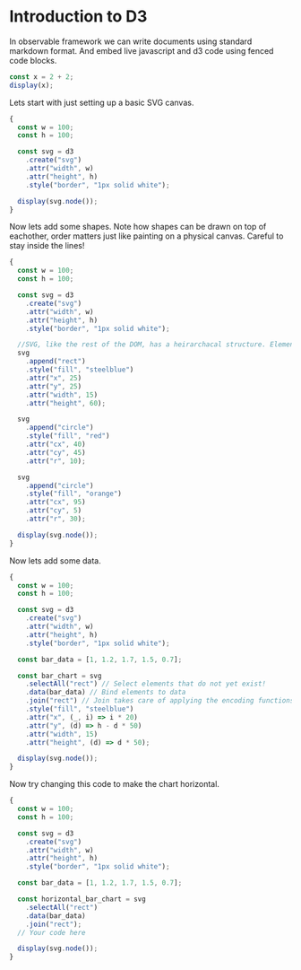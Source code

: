 # Introduction to D3

In observable framework we can write documents using standard markdown format. And embed live javascript and d3 code using fenced code blocks.

```js echo
const x = 2 + 2;
display(x);
```

Lets start with just setting up a basic SVG canvas.

```js echo
{
  const w = 100;
  const h = 100;

  const svg = d3
    .create("svg")
    .attr("width", w)
    .attr("height", h)
    .style("border", "1px solid white");

  display(svg.node());
}
```

Now lets add some shapes. Note how shapes can be drawn on top of eachother, order matters just like painting on a physical canvas. Careful to stay inside the lines!

```js echo
{
  const w = 100;
  const h = 100;

  const svg = d3
    .create("svg")
    .attr("width", w)
    .attr("height", h)
    .style("border", "1px solid white");

  //SVG, like the rest of the DOM, has a heirarchacal structure. Elements are emebeded within parent groups and containers. D3 makes this easy to manage.
  svg
    .append("rect")
    .style("fill", "steelblue")
    .attr("x", 25)
    .attr("y", 25)
    .attr("width", 15)
    .attr("height", 60);

  svg
    .append("circle")
    .style("fill", "red")
    .attr("cx", 40)
    .attr("cy", 45)
    .attr("r", 10);

  svg
    .append("circle")
    .style("fill", "orange")
    .attr("cx", 95)
    .attr("cy", 5)
    .attr("r", 30);

  display(svg.node());
}
```

Now lets add some data.

```js echo
{
  const w = 100;
  const h = 100;

  const svg = d3
    .create("svg")
    .attr("width", w)
    .attr("height", h)
    .style("border", "1px solid white");

  const bar_data = [1, 1.2, 1.7, 1.5, 0.7];

  const bar_chart = svg
    .selectAll("rect") // Select elements that do not yet exist!
    .data(bar_data) // Bind elements to data
    .join("rect") // Join takes care of applying the encoding functions to the right objects (and creating/removing them!) based on our specified selection and data binding.
    .style("fill", "steelblue")
    .attr("x", (_, i) => i * 20)
    .attr("y", (d) => h - d * 50)
    .attr("width", 15)
    .attr("height", (d) => d * 50);

  display(svg.node());
}
```

Now try changing this code to make the chart horizontal.

```js echo
{
  const w = 100;
  const h = 100;

  const svg = d3
    .create("svg")
    .attr("width", w)
    .attr("height", h)
    .style("border", "1px solid white");

  const bar_data = [1, 1.2, 1.7, 1.5, 0.7];

  const horizontal_bar_chart = svg
    .selectAll("rect")
    .data(bar_data)
    .join("rect");
  // Your code here

  display(svg.node());
}
```
